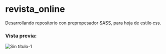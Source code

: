 # revista_online

Desarrollando repositorio con prepropesador SASS, para hoja de estilo css.

### Vista previa: 

![Sin título-1](https://user-images.githubusercontent.com/60223915/83182817-ed2f8400-a0f4-11ea-968c-d389c32abb0a.jpg)

